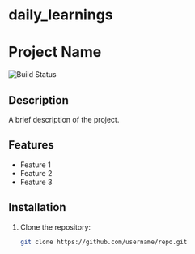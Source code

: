 # daily_learnings

# Project Name

![Build Status](https://img.shields.io/badge/build-passing-brightgreen)

## Description
A brief description of the project.

## Features
- Feature 1
- Feature 2
- Feature 3

## Installation
1. Clone the repository:
   ```bash
   git clone https://github.com/username/repo.git
